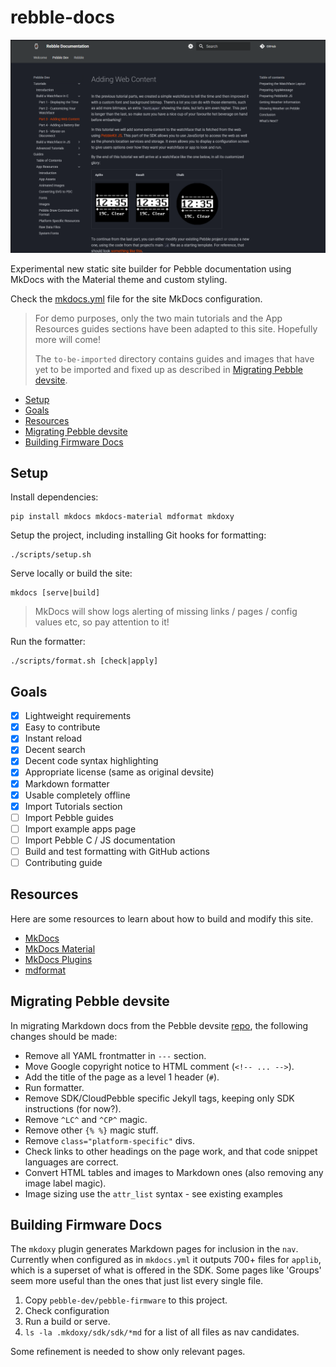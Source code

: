 # rebble-docs

![](source/assets/screenshot.png)

Experimental new static site builder for Pebble documentation using MkDocs with
the Material theme and custom styling.

Check the [mkdocs.yml](./mkdocs.yml) file for the site MkDocs configuration.

> For demo purposes, only the two main tutorials and the App Resources guides
> sections have been adapted to this site. Hopefully more will come!
>
> The `to-be-imported` directory contains guides and images that have yet to
> be imported and fixed up as described in
> [Migrating Pebble devsite](#migrating-pebble-devsite).

- [Setup](#setup)
- [Goals](#goals)
- [Resources](#resources)
- [Migrating Pebble devsite](#migrating-pebble-devsite)
- [Building Firmware Docs](#building-firmware-docs)

## Setup

Install dependencies:

```
pip install mkdocs mkdocs-material mdformat mkdoxy
```

Setup the project, including installing Git hooks for formatting:

```
./scripts/setup.sh
```

Serve locally or build the site:

```
mkdocs [serve|build]
```

> MkDocs will show logs alerting of missing links / pages / config values etc,
> so pay attention to it!

Run the formatter:

```
./scripts/format.sh [check|apply]
```

## Goals

- [x] Lightweight requirements
- [x] Easy to contribute
- [x] Instant reload
- [x] Decent search
- [x] Decent code syntax highlighting
- [x] Appropriate license (same as original devsite)
- [x] Markdown formatter
- [x] Usable completely offline
- [x] Import Tutorials section
- [ ] Import Pebble guides
- [ ] Import example apps page
- [ ] Import Pebble C / JS documentation
- [ ] Build and test formatting with GitHub actions
- [ ] Contributing guide

## Resources

Here are some resources to learn about how to build and modify this site.

- [MkDocs](https://www.mkdocs.org/)
- [MkDocs Material](https://squidfunk.github.io/mkdocs-material/setup/)
- [MkDocs Plugins](https://github.com/mkdocs/catalog)
- [mdformat](https://github.com/hukkin/mdformat)

## Migrating Pebble devsite

In migrating Markdown docs from the Pebble devsite
[repo](https://github.com/google/pebble), the following changes should be made:

- Remove all YAML frontmatter in `---` section.
- Move Google copyright notice to HTML comment (`<!-- ... -->`).
- Add the title of the page as a level 1 header (`#`).
- Run formatter.
- Remove SDK/CloudPebble specific Jekyll tags, keeping only SDK instructions (for now?).
- Remove `^LC^` and `^CP^` magic.
- Remove other `{% %}` magic stuff.
- Remove `class="platform-specific"` divs.
- Check links to other headings on the page work, and that code snippet languages are correct.
- Convert HTML tables and images to Markdown ones (also removing any image label magic).
- Image sizing use the `attr_list` syntax - see existing examples

## Building Firmware Docs

The `mkdoxy` plugin generates Markdown pages for inclusion in the `nav`.
Currently when configured as in `mkdocs.yml` it outputs 700+ files for `applib`,
which is a superset of what is offered in the SDK. Some pages like 'Groups'
seem more useful than the ones that just list every single file.

1. Copy `pebble-dev/pebble-firmware` to this project.
1. Check configuration
1. Run a build or serve.
1. `ls -la .mkdoxy/sdk/sdk/*md` for a list of all files as nav candidates.

Some refinement is needed to show only relevant pages.
